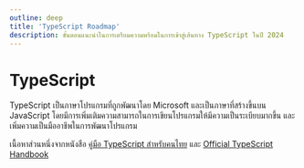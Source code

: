 ```yaml
---
outline: deep
title: 'TypeScript Roadmap'
description: ขั้นตอนแนะนำในการเตรียมความพร้อมในการเข้าสู่เส้นทาง TypeScript ในปี 2024
---
```


# TypeScript

TypeScript เป็นภาษาโปรแกรมที่ถูกพัฒนาโดย Microsoft และเป็นภาษาที่สร้างขึ้นบน JavaScript โดยมีการเพิ่มเติมความสามารถในการเขียนโปรแกรมให้มีความเป็นระเบียบมากขึ้น และเพิ่มความเป็นมืออาชีพในการพัฒนาโปรแกรม

เนื้อหาส่วนหนึ่งจากหนังสือ [คู่มือ TypeScript สำหรับคนไทย](https://typescript-th.thadaw.com/)
และ [Official TypeScript Handbook](https://www.typescriptlang.org/docs/handbook/intro.html)